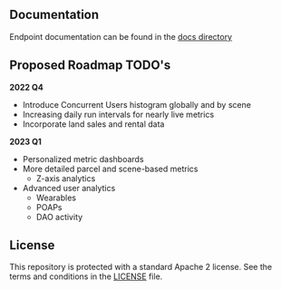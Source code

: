 ## Documentation

Endpoint documentation can be found in the [docs directory](https://github.com/DCL-Metrics/dcl-metrics-be/tree/master/docs)

## Proposed Roadmap TODO's

**2022 Q4**

* Introduce Concurrent Users histogram globally and by scene
* Increasing daily run intervals for nearly live metrics
* Incorporate land sales and rental data

**2023 Q1**

* Personalized metric dashboards
* More detailed parcel and scene-based metrics
  * Z-axis analytics
* Advanced user analytics
  * Wearables
  * POAPs
  * DAO activity

## License

This repository is protected with a standard Apache 2 license. See the terms and conditions in the [LICENSE](https://github.com/DCL-Metrics/dcl-metrics-be/tree/master/LICENSE) file.
